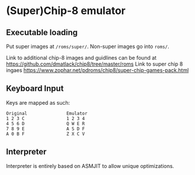 # (Super)Chip-8 emulator

Executable loading
---------------------------------------

Put super images at `/roms/super/`.
Non-super images go into `roms/`.

Link to additional chip-8 images and guidlines can be found at https://github.com/dmatlack/chip8/tree/master/roms
Link to super chip 8 ingaes https://www.zophar.net/pdroms/chip8/super-chip-games-pack.html

Keyboard Input
---------------------------------------
Keys are mapped as such:
```
Original               Emulator
1 2 3 C                1 2 3 4
4 5 6 D                Q W E R
7 8 9 E                A S D F
A 0 B F                Z X C V
```

Interpreter
---------------------------------------
Interpreter is entirely based on ASMJIT to allow unique optimizations.
